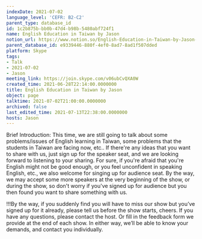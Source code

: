 ```yaml
---
indexDate: 2021-07-02
language_level: 'CEFR: B2-C2'
parent_type: database_id
id: 1c2b875b-bb0b-47d4-b98b-5480abf724f1
name: English Education in Taiwan by Jason
notion_url: https://www.notion.so/English-Education-in-Taiwan-by-Jason-1c2b875bbb0b47d4b98b5480abf724f1
parent_database_id: e9339446-880f-4ef0-8ad7-8ad1f507dded
platform: Skype
tags:
- Talk
- 2021-07-02
- Jason
meeting_link: https://join.skype.com/v06ubCvQXA0W
created_time: 2021-06-28T22:14:00.0000000
title: English Education in Taiwan by Jason
object: page
talktime: 2021-07-02T21:00:00.0000000
archived: false
last_edited_time: 2021-07-13T22:38:00.0000000
hosts: Jason
---
```




Brief Introduction: This time, we are still going to talk about some problems/issues of English learning in Taiwan, some problems that the students in Taiwan are facing now, etc.. If there're any ideas that you want to share with us, just sign up for the speaker seat, and we are looking forward to listening to your sharing. 
For sure, if you're afraid that you're English might not be good enough, or you feel unconfident in speaking English, etc., we also welcome for singing up for audience seat. By the way, we may accept some more speakers at the very beginning of the show, or during the show, so don't worry if you've signed up for audience but you then found you want to share something with us.

!!!By the way, if you suddenly find you will have to miss our show but you’ve signed up for it already, please tell us before the show starts, cheers.
If you have any questions, please contact the host. Or fill in the feedback form we provide at the end of each show. In either way, we’ll be able to know your demands, and contact you individually.

